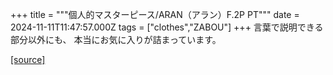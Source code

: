 +++
title = """個人的マスターピース/ARAN（アラン）F.2P PT"""
date = 2024-11-11T11:47:57.000Z
tags = ["clothes","ZABOU"]
+++
言葉で説明できる部分以外にも、 本当にお気に入りが詰まっています。

[[source]](https://zabou.org/2024/11/11/312400/)
